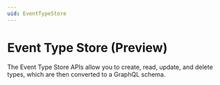 ```yaml
---
uid: EventTypeStore
---
```


# Event Type Store (Preview)

The Event Type Store APIs allow you to create, read, update, and delete types, which are then converted to a GraphQL schema.
